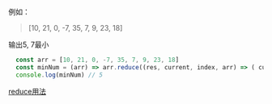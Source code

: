 例如：

> [10, 21, 0, -7, 35, 7, 9, 23, 18]

 输出5, 7最小

```javascript
  const arr = [10, 21, 0, -7, 35, 7, 9, 23, 18]
  const minNum = (arr) => arr.reduce((res, current, index, arr) => ( current > 0 && current < arr[res]) ? index : res, 0)
  console.log(minNum) // 5
```

[reduce用法](https://aotu.io/notes/2016/04/14/js-reduce/index.html)